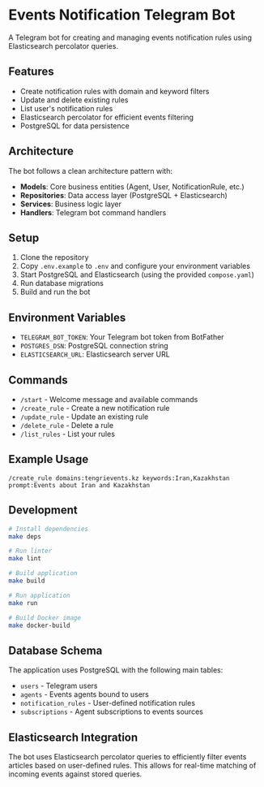 # Events Notification Telegram Bot

A Telegram bot for creating and managing events notification rules using Elasticsearch percolator queries.

## Features

- Create notification rules with domain and keyword filters
- Update and delete existing rules
- List user's notification rules
- Elasticsearch percolator for efficient events filtering
- PostgreSQL for data persistence

## Architecture

The bot follows a clean architecture pattern with:

- **Models**: Core business entities (Agent, User, NotificationRule, etc.)
- **Repositories**: Data access layer (PostgreSQL + Elasticsearch)
- **Services**: Business logic layer
- **Handlers**: Telegram bot command handlers

## Setup

1. Clone the repository
2. Copy `.env.example` to `.env` and configure your environment variables
3. Start PostgreSQL and Elasticsearch (using the provided `compose.yaml`)
4. Run database migrations
5. Build and run the bot

## Environment Variables

- `TELEGRAM_BOT_TOKEN`: Your Telegram bot token from BotFather
- `POSTGRES_DSN`: PostgreSQL connection string
- `ELASTICSEARCH_URL`: Elasticsearch server URL

## Commands

- `/start` - Welcome message and available commands
- `/create_rule` - Create a new notification rule
- `/update_rule` - Update an existing rule
- `/delete_rule` - Delete a rule
- `/list_rules` - List your rules

## Example Usage

```
/create_rule domains:tengrievents.kz keywords:Iran,Kazakhstan prompt:Events about Iran and Kazakhstan
```

## Development

```bash
# Install dependencies
make deps

# Run linter
make lint

# Build application
make build

# Run application
make run

# Build Docker image
make docker-build
```

## Database Schema

The application uses PostgreSQL with the following main tables:
- `users` - Telegram users
- `agents` - Events agents bound to users
- `notification_rules` - User-defined notification rules
- `subscriptions` - Agent subscriptions to events sources

## Elasticsearch Integration

The bot uses Elasticsearch percolator queries to efficiently filter events articles based on user-defined rules. This allows for real-time matching of incoming events against stored queries.